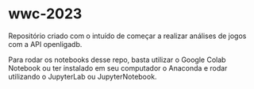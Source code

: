 # wwc-2023

Repositório criado com o intuído de começar a realizar análises de jogos com a API openligadb.

Para rodar os notebooks desse repo, basta utilizar o Google Colab Notebook ou ter instalado em seu computador o Anaconda e rodar utilizando o JupyterLab ou JupyterNotebook.
